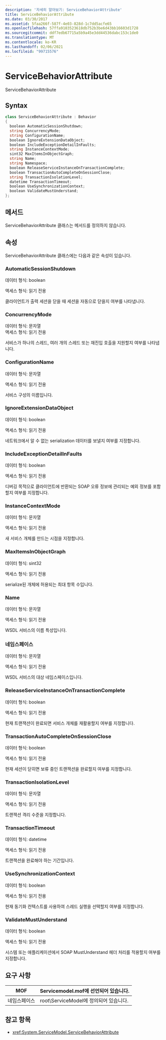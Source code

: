 ```yaml
---
description: '자세히 알아보기: ServiceBehaviorAttribute'
title: ServiceBehaviorAttribute
ms.date: 03/30/2017
ms.assetid: 5faa266f-587f-4e03-828d-1c7dd5acfe65
ms.openlocfilehash: 57ffa9103523618db752b3be6d43bb16603d1728
ms.sourcegitcommit: ddf7edb67715a5b9a45e3dd44536dabc153c1de0
ms.translationtype: MT
ms.contentlocale: ko-KR
ms.lasthandoff: 02/06/2021
ms.locfileid: "99715576"
---
```

# <a name="servicebehaviorattribute"></a>ServiceBehaviorAttribute

ServiceBehaviorAttribute  
  
## <a name="syntax"></a>Syntax  
  
```csharp
class ServiceBehaviorAttribute : Behavior  
{  
  boolean AutomaticSessionShutdown;  
  string ConcurrencyMode;  
  string ConfigurationName;  
  boolean IgnoreExtensionDataObject;  
  boolean IncludeExceptionDetailInFaults;  
  string InstanceContextMode;  
  sint32 MaxItemsInObjectGraph;  
  string Name;  
  string Namespace;  
  boolean ReleaseServiceInstanceOnTransactionComplete;  
  boolean TransactionAutoCompleteOnSessionClose;  
  string TransactionIsolationLevel;  
  datetime TransactionTimeout;  
  boolean UseSynchronizationContext;  
  boolean ValidateMustUnderstand;  
};  
```  
  
## <a name="methods"></a>메서드  

 ServiceBehaviorAttribute 클래스는 메서드를 정의하지 않습니다.  
  
## <a name="properties"></a>속성  

 ServiceBehaviorAttribute 클래스에는 다음과 같은 속성이 있습니다.  
  
### <a name="automaticsessionshutdown"></a>AutomaticSessionShutdown  

 데이터 형식: boolean  
  
 액세스 형식: 읽기 전용  
  
 클라이언트가 출력 세션을 닫을 때 세션을 자동으로 닫을지 여부를 나타냅니다.  
  
### <a name="concurrencymode"></a>ConcurrencyMode  

 데이터 형식: 문자열  
액세스 형식: 읽기 전용  
  
 서비스가 하나의 스레드, 여러 개의 스레드 또는 재진입 호출을 지원할지 여부를 나타냅니다.  
  
### <a name="configurationname"></a>ConfigurationName  

 데이터 형식: 문자열  
  
 액세스 형식: 읽기 전용  
  
 서비스 구성의 이름입니다.  
  
### <a name="ignoreextensiondataobject"></a>IgnoreExtensionDataObject  

 데이터 형식: boolean  
  
 액세스 형식: 읽기 전용  
  
 네트워크에서 알 수 없는 serialization 데이터를 보낼지 여부를 지정합니다.  
  
### <a name="includeexceptiondetailinfaults"></a>IncludeExceptionDetailInFaults  

 데이터 형식: boolean  
  
 액세스 형식: 읽기 전용  
  
 디버깅 목적으로 클라이언트에 반환되는 SOAP 오류 정보에 관리되는 예외 정보를 포함할지 여부를 지정합니다.  
  
### <a name="instancecontextmode"></a>InstanceContextMode  

 데이터 형식: 문자열  
  
 액세스 형식: 읽기 전용  
  
 새 서비스 개체를 만드는 시점을 지정합니다.  
  
### <a name="maxitemsinobjectgraph"></a>MaxItemsInObjectGraph  

 데이터 형식: sint32  
  
 액세스 형식: 읽기 전용  
  
 serialize된 개체에 허용되는 최대 항목 수입니다.  
  
### <a name="name"></a>Name  

 데이터 형식: 문자열  
  
 액세스 형식: 읽기 전용  
  
 WSDL 서비스의 이름 특성입니다.  
  
### <a name="namespace"></a>네임스페이스  

 데이터 형식: 문자열  
  
 액세스 형식: 읽기 전용  
  
 WSDL 서비스의 대상 네임스페이스입니다.  
  
### <a name="releaseserviceinstanceontransactioncomplete"></a>ReleaseServiceInstanceOnTransactionComplete  

 데이터 형식: boolean  
  
 액세스 형식: 읽기 전용  
  
 현재 트랜잭션이 완료되면 서비스 개체를 재활용할지 여부를 지정합니다.  
  
### <a name="transactionautocompleteonsessionclose"></a>TransactionAutoCompleteOnSessionClose  

 데이터 형식: boolean  
  
 액세스 형식: 읽기 전용  
  
 현재 세션이 닫히면 보류 중인 트랜잭션을 완료할지 여부를 지정합니다.  
  
### <a name="transactionisolationlevel"></a>TransactionIsolationLevel  

 데이터 형식: 문자열  
  
 액세스 형식: 읽기 전용  
  
 트랜잭션 격리 수준을 지정합니다.  
  
### <a name="transactiontimeout"></a>TransactionTimeout  

 데이터 형식: datetime  
  
 액세스 형식: 읽기 전용  
  
 트랜잭션을 완료해야 하는 기간입니다.  
  
### <a name="usesynchronizationcontext"></a>UseSynchronizationContext  

 데이터 형식: boolean  
  
 액세스 형식: 읽기 전용  
  
 현재 동기화 컨텍스트를 사용하여 스레드 실행을 선택할지 여부를 지정합니다.  
  
### <a name="validatemustunderstand"></a>ValidateMustUnderstand  

 데이터 형식: boolean  
  
 액세스 형식: 읽기 전용  
  
 시스템 또는 애플리케이션에서 SOAP MustUnderstand 헤더 처리를 적용할지 여부를 지정합니다.  
  
## <a name="requirements"></a>요구 사항  
  
|MOF|Servicemodel.mof에 선언되어 있습니다.|  
|---------|-----------------------------------|  
|네임스페이스|root\ServiceModel에 정의되어 있습니다.|  
  
## <a name="see-also"></a>참고 항목

- <xref:System.ServiceModel.ServiceBehaviorAttribute>
